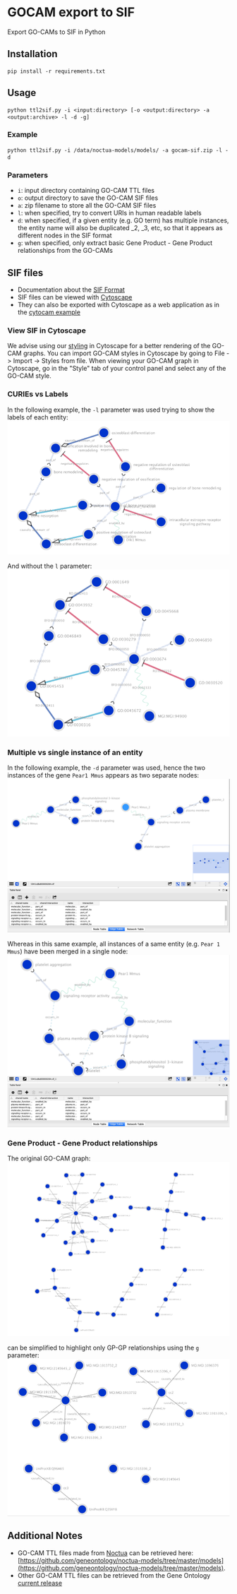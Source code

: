 # GOCAM export to SIF
Export GO-CAMs to SIF in Python

## Installation

```
pip install -r requirements.txt
```

## Usage
```
python ttl2sif.py -i <input:directory> [-o <output:directory> -a <output:archive> -l -d -g]
```

### Example
```
python ttl2sif.py -i /data/noctua-models/models/ -a gocam-sif.zip -l -d
```

### Parameters
* `i`: input directory containing GO-CAM TTL files
* `o`: output directory to save the GO-CAM SIF files
* `a`: zip filename to store all the GO-CAM SIF files
* `l`: when specified, try to convert URIs in human readable labels
* `d`: when specified, if a given entity (e.g. GO term) has multiple instances, the entity name will also be duplicated _2, _3, etc, so that it appears as different nodes in the SIF format
* `g`: when specified, only extract basic Gene Product - Gene Product relationships from the GO-CAMs

## SIF files
* Documentation about the [SIF Format](http://manual.cytoscape.org/en/stable/Supported_Network_File_Formats.html)
* SIF files can be viewed with [Cytoscape](https://cytoscape.org)
* They can also be exported with Cytoscape as a web application as in the [cytocam example](http://cytocam.geneontology.cloud)

### View SIF in Cytoscape
We advise using our [styling](https://github.com/geneontology/gocam-sif-pyexport/blob/master/gocam-styles.xml) in Cytoscape for a better rendering of the GO-CAM graphs. You can import GO-CAM styles in Cytoscape by going to File -> Import -> Styles from file. When viewing your GO-CAM graph in Cytoscape, go in the "Style" tab of your control panel and select any of the GO-CAM style.

### CURIEs vs Labels
In the following example, the `-l` parameter was used trying to show the labels of each entity:
![GO-CAM-SIF in CytoScape with labeled entities](images/GO-CAM-SIF-cytoscape-l.png)

And without the `l` parameter:
![GO-CAM-SIF in CytoScape with at unlabeled entity](images/GO-CAM-SIF-cytoscape-ul.png)

### Multiple vs single instance of an entity
In the following example, the `-d` parameter was used, hence the two instances of the gene `Pear1 Mmus` appears as two separate nodes:
![GO-CAM-SIF in CytoScape with multiple instances of an entity](images/GO-CAM-SIF-cytoscape-d.png)

Whereas in this same example, all instances of a same entity (e.g. `Pear 1 Mmus`) have been merged in a single node:
![GO-CAM-SIF in CytoScape with at most one instance of an entity](images/GO-CAM-SIF-cytoscape.png)

### Gene Product - Gene Product relationships
The original GO-CAM graph:
![GO-CAM-SIF in CytoScape](images/GO-CAM-SIF-cytoscape-gocam.png)

can be simplified to highlight only GP-GP relationships using the `g` parameter:
![GO-CAM-SIF in CytoScape](images/GO-CAM-SIF-cytoscape-gp.png)

## Additional Notes
* GO-CAM TTL files made from [Noctua](http://noctua.geneontology.org) can be retrieved here: [https://github.com/geneontology/noctua-models/tree/master/models](https://github.com/geneontology/noctua-models/tree/master/models).
* Other GO-CAM TTL files can be retrieved from the Gene Ontology [current release](http://current.geneontology.org/products/ttl/index.html)
